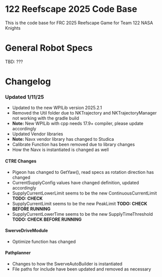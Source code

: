 # 122 Reefscape 2025 Code Base

This is the code base for FRC 2025 Reefscape Game for Team 122 NASA Knights

# General Robot Specs

TBD: ???


# Changelog

### Updated 1/11/25

- Updated to the new WPILib version 2025.2.1
- Removed the Util folder due to NKTrajectory and NKTrajectoryManager not working with the gradle build
- **Note:** New WPILib with cpp needs 17.9+ compiler, please update accordingly
- Updated Vendor libraries
- **Note:** Navx vendor library has changed to Studica
- Calibrate Function has been removed due to library changes
- How the Navx is instantiated is changed as well
#### CTRE Changes
- Pigeon has changed to GetYaw(), read specs as rotation direction has changed
- CurrentSupplyConfig values have changed definition, updated accordingly
- SupplyCurrentLowerLimit seems to be the new ContinuousCurrentLimit **TODO: CHECK**
- SupplyCurrentLimit seems to be the new PeakLimit **TODO: CHECK BEFORE RUNNING**
- SupplyCurrentLowerTime seems to be the new SupplyTimeThreshold **TODO: CHECK BEFORE RUNNING**
#### SwerveDriveModule
- Optimize function has changed
#### Pathplanner
- Changes to how the SwerveAutoBuilder is instantiated
- File paths for include have been updated and removed as necessary
